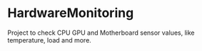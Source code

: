 # HardwareMonitoring
Project to check CPU GPU and Motherboard sensor values, like temperature, load and more.
